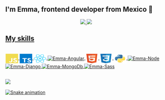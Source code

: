 ## I'm Emma, frontend developer from Mexico 🤠

<div align="center" style="display: inline_block">
  <a href="https://github.com/ItsMeEmmanuelG2">
  <img height="165em" src="https://github-readme-stats.vercel.app/api?username=EmmanuelRdezG2&show_icons=true&theme=radical&include_all_commits=true&count_private=false"/>
  <img height="165em" src="https://github-readme-stats.vercel.app/api/top-langs/?username=EmmanuelRdezG2&layout=compact&langs_count=7&theme=radical"/>
</div>

## My skills

<div style="display: inline_block"><br>
  <img align="center" alt="Emma-Js" height="30" width="40" src="https://raw.githubusercontent.com/devicons/devicon/master/icons/javascript/javascript-plain.svg">
  <img align="center" alt="Emma-Ts" height="30" width="40" src="https://raw.githubusercontent.com/devicons/devicon/master/icons/typescript/typescript-plain.svg">
  <img align="center" alt="Emma-React" height="30" width="40" src="https://raw.githubusercontent.com/devicons/devicon/master/icons/react/react-original.svg">
  <img align="center" alt="Emma-Angular" height="30" width="40" src="https://cdn.jsdelivr.net/gh/devicons/devicon/icons/angularjs/angularjs-original.svg" />
  <img align="center" alt="Emma-HTML" height="30" width="40" src="https://raw.githubusercontent.com/devicons/devicon/master/icons/html5/html5-original.svg">
  <img align="center" alt="Emma-CSS" height="30" width="40" src="https://raw.githubusercontent.com/devicons/devicon/master/icons/css3/css3-original.svg">
  <img align="center" alt="Emma-Python" height="30" width="40" src="https://raw.githubusercontent.com/devicons/devicon/master/icons/python/python-original.svg">
  <img align="center" alt="Emma-Node" height="30" width="40" src="https://cdn.jsdelivr.net/gh/devicons/devicon/icons/nodejs/nodejs-original.svg"/>
  <img align="center" alt="Emma-Django" height="30" width="40" src="https://cdn.jsdelivr.net/gh/devicons/devicon/icons/django/django-original.svg" />
  <img align="center" alt="Emma-MongoDb" height="30" width="40" src="https://cdn.jsdelivr.net/gh/devicons/devicon/icons/mongodb/mongodb-original-wordmark.svg" />
  <img align="center" alt="Emma-Sass" height="30" width="40" src="https://cdn.jsdelivr.net/gh/devicons/devicon/icons/sass/sass-original.svg" />  
</div>
  <div> 
    <br>
 
 ![](https://walfiegif.files.wordpress.com/2020/11/out-transparent-20.gif)

![Snake animation](https://github.com/EmmanuelRdezG2/EmmanuelRdezG2/blob/output/github-contribution-grid-snake.svg)

</div>
